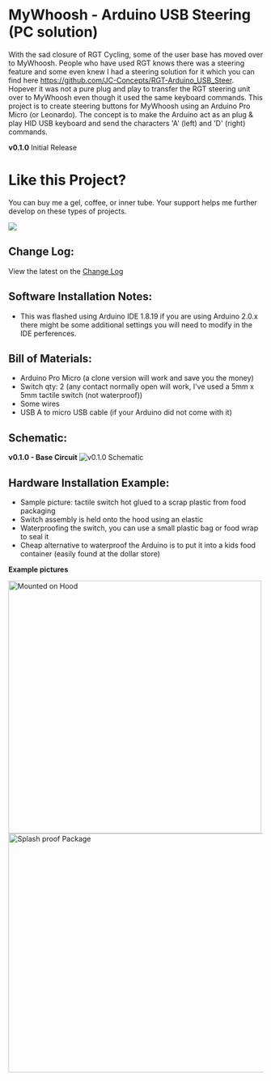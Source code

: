 # MyWhoosh - Arduino USB Steering (PC solution)
With the sad closure of RGT Cycling, some of the user base has moved over to MyWhoosh. People who have used RGT knows there was a steering feature and some even knew I had a steering solution for it which you can find here https://github.com/JC-Concepts/RGT-Arduino_USB_Steer. Hopever it was not a pure plug and play to transfer the RGT steering unit over to MyWhoosh even though it used the same keyboard commands. This project is to create steering buttons for MyWhoosh using an Arduino Pro Micro (or Leonardo). The concept is to make the Arduino act as an plug & play HID USB keyboard and send the characters 'A' (left) and 'D' (right) commands.

**v0.1.0** Initial Release 



# Like this Project? 
You can buy me a gel, coffee, or inner tube. Your support helps me further develop on these types of projects. 


[![](https://www.paypalobjects.com/en_US/i/btn/btn_donateCC_LG.gif)](https://www.paypal.com/cgi-bin/webscr?cmd=_s-xclick&hosted_button_id=RE2GQDK8CD2WW)


## Change Log:
View the latest on the [Change Log](https://github.com/JC-Concepts/MyWhoosh-ArduinoSteering/blob/main/CHANGELOG.md) 

## Software Installation Notes:
* This was flashed using Arduino IDE 1.8.19 if you are using Arduino 2.0.x there might be some additional settings you will need to modify in the IDE perferences.


## Bill of Materials:
* Arduino Pro Micro (a clone version will work and save you the money)
* Switch qty: 2 (any contact normally open will work, I've used a 5mm x 5mm tactile switch (not waterproof))
* Some wires
* USB A to micro USB cable (if your Arduino did not come with it)



## Schematic:

 **v0.1.0 - Base Circuit**
<img src="https://user-images.githubusercontent.com/126370788/284778269-77ad810c-1040-4ff1-814f-9918f80b4844.png" alt="v0.1.0 Schematic" title="v0.1.0 Schematic">



## Hardware Installation Example:
- Sample picture: tactile switch hot glued to a scrap plastic from food packaging
- Switch assembly is held onto the hood using an elastic 
- Waterproofing the switch, you can use a small plastic bag or food wrap to seal it
- Cheap alternative to waterproof the Arduino is to put it into a kids food container (easily found at the dollar store)

**Example pictures**

<img src="https://user-images.githubusercontent.com/126370788/221392142-773b0838-bffe-4697-9338-dc0e4f6b5d25.png" alt="Mounted on Hood" title="Mounted on Hood" height="500" width="500" >
<img src="https://user-images.githubusercontent.com/126370788/221392171-1d6f0b53-b0fe-4620-9c53-d61f71be0e96.png" alt="Splash proof Package" title="Splash Proof Container"height="473" width="800" >



